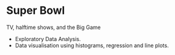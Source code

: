 # Super Bowl
TV, halftime shows, and the Big Game

- Exploratory Data Analysis.
- Data visualisation using histograms, regression and line plots.

